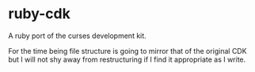 ruby-cdk
========

A ruby port of the curses development kit.

For the time being file structure is going to mirror that of the original CDK
but I will not shy away from restructuring if I find it appropriate as I write.
